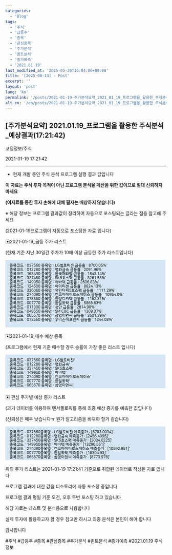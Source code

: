 ```yaml
---
categories:
  - 'Blog'
tags:
  - '주식'
  - '급등주'
  - '종목'
  - '관심종목'
  - '주가분석'
  - '퀸트분석'
  - '종가예측'
  - '2021.01.19'
last_modified_at: '2025-05-30T16:04:06+09:00'
title: '[2025-08-13] - Post'
excerpt: ''
layout: 'post'
lang: 'ko'
permalink: '/posts/2021-01-19-주가분석요약_2021_01_19_프로그램을_활용한_주식분석_예상결과_17_21_42/'
alt_en: '/en/posts/2021-01-19-주가분석요약_2021_01_19_프로그램을_활용한_주식분석_예상결과_17_21_42/'
---
```


## [주가분석요약] 2021.01.19_프로그램을 활용한 주식분석_예상결과(17:21:42)

코딩정보/주식

2021-01-19 17:21:42

* * *

* 현재 개발 중인 주식 분석 프로그램 실행 결과 값입니다

**이 자료는 주식 투자 목적이 아닌 프로그램 분석율 계산을 위한 값이므로 절대 신뢰하지 마세요**

**(이자료를 통한 투자 손해에 대해 필자는 배상하지 않습니다)**

※ 해당 정보는 프로그램 결과값이 정리하여 자동으로 포스팅되는 글라는 점을 참고해 주세요

(2021-01-19프로그램이 자동으로 포스팅한 자료 입니다)

▣2021-01-19_급등 주가 리스트

(현재 기준 지난 30일간 주가가 10배 이상 급등한 주가 리스트입니다)

![](/assets/images/주가분석요약_2021_01_19_프로그램을_활용한_주식분석_예상결과_17_21_42/skyloket_list.png)

▣2021-01-19_매수 예상 종목

(프로그램에서 현재 기준 매수할 경우 승률이 가장 좋은 리스트 입니다)

![](/assets/images/주가분석요약_2021_01_19_프로그램을_활용한_주식분석_예상결과_17_21_42/buy_list.png)

▣ 관심 주가별 예상 종가 리스트

(과거 데이터를 이용하여 텐서플로워를 통해 최종 예상 종가를 예측한 값입니다)

(신뢰성은 매우 낮습니다ㅠ 뭔가 알고리즘을 바꿔야 할거 같습니다)

![](/assets/images/주가분석요약_2021_01_19_프로그램을_활용한_주식분석_예상결과_17_21_42/stockclose_list.png)

위의 주가 리스트는 2021-01-19 17:21:41 기준으로 취합된 데이터로 작성된 자료 입니다

프로그램 결과에 대한 값을 티스토리에 자동 포스팅 중입니다

프로그램 결과 평일 기준 오전, 오후 두번 포스팅 하고 있습니다

해당 자료는 테스트 및 분석용으로 사용합니다

실제 투자에 활용하고자 할 경우 참고만 하시고 최종 분석은 본인이 해야 합니다

감사합니다

  

#주식 #급등주 #종목 #관심종목 #주가분석 #퀸트분석 #종가예측 #2021.01.19 주식정보

